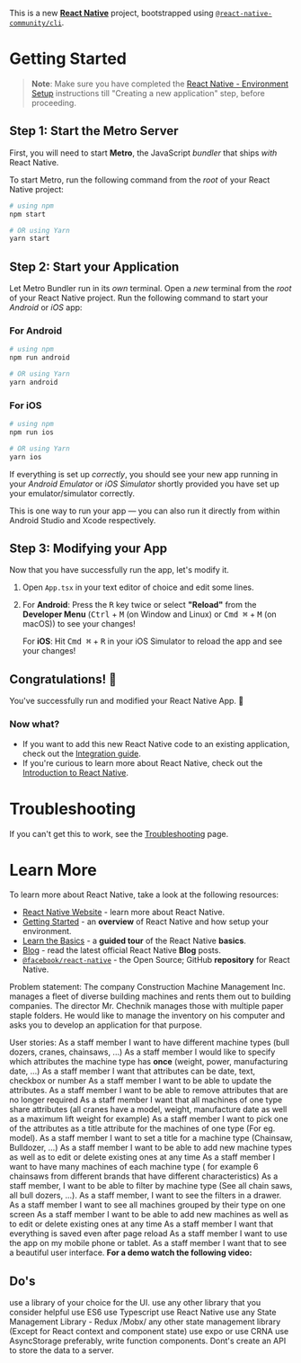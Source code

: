 This is a new [**React Native**](https://reactnative.dev) project, bootstrapped using [`@react-native-community/cli`](https://github.com/react-native-community/cli).

# Getting Started

> **Note**: Make sure you have completed the [React Native - Environment Setup](https://reactnative.dev/docs/environment-setup) instructions till "Creating a new application" step, before proceeding.

## Step 1: Start the Metro Server

First, you will need to start **Metro**, the JavaScript _bundler_ that ships _with_ React Native.

To start Metro, run the following command from the _root_ of your React Native project:

```bash
# using npm
npm start

# OR using Yarn
yarn start
```

## Step 2: Start your Application

Let Metro Bundler run in its _own_ terminal. Open a _new_ terminal from the _root_ of your React Native project. Run the following command to start your _Android_ or _iOS_ app:

### For Android

```bash
# using npm
npm run android

# OR using Yarn
yarn android
```

### For iOS

```bash
# using npm
npm run ios

# OR using Yarn
yarn ios
```

If everything is set up _correctly_, you should see your new app running in your _Android Emulator_ or _iOS Simulator_ shortly provided you have set up your emulator/simulator correctly.

This is one way to run your app — you can also run it directly from within Android Studio and Xcode respectively.

## Step 3: Modifying your App

Now that you have successfully run the app, let's modify it.

1. Open `App.tsx` in your text editor of choice and edit some lines.
2. For **Android**: Press the <kbd>R</kbd> key twice or select **"Reload"** from the **Developer Menu** (<kbd>Ctrl</kbd> + <kbd>M</kbd> (on Window and Linux) or <kbd>Cmd ⌘</kbd> + <kbd>M</kbd> (on macOS)) to see your changes!

   For **iOS**: Hit <kbd>Cmd ⌘</kbd> + <kbd>R</kbd> in your iOS Simulator to reload the app and see your changes!

## Congratulations! :tada:

You've successfully run and modified your React Native App. :partying_face:

### Now what?

- If you want to add this new React Native code to an existing application, check out the [Integration guide](https://reactnative.dev/docs/integration-with-existing-apps).
- If you're curious to learn more about React Native, check out the [Introduction to React Native](https://reactnative.dev/docs/getting-started).

# Troubleshooting

If you can't get this to work, see the [Troubleshooting](https://reactnative.dev/docs/troubleshooting) page.

# Learn More

To learn more about React Native, take a look at the following resources:

- [React Native Website](https://reactnative.dev) - learn more about React Native.
- [Getting Started](https://reactnative.dev/docs/environment-setup) - an **overview** of React Native and how setup your environment.
- [Learn the Basics](https://reactnative.dev/docs/getting-started) - a **guided tour** of the React Native **basics**.
- [Blog](https://reactnative.dev/blog) - read the latest official React Native **Blog** posts.
- [`@facebook/react-native`](https://github.com/facebook/react-native) - the Open Source; GitHub **repository** for React Native.

Problem statement:
The company Construction Machine Management Inc. manages a fleet of diverse building machines and rents them out to building companies. The director Mr. Chechnik manages those with multiple paper staple folders. He would like to manage the inventory on his computer and asks you to develop an application for that purpose.

User stories:
As a staff member I want to have different machine types (bull dozers, cranes, chainsaws, ...)
As a staff member I would like to specify which attributes the machine type has **once** (weight, power, manufacturing date, ...)
As a staff member I want that attributes can be date, text, checkbox or number
As a staff member I want to be able to update the attributes.
As a staff member I want to be able to remove attributes that are no longer required
As a staff member I want that all machines of one type share attributes (all cranes have a model, weight, manufacture date as well as a maximum lift weight for example)
As a staff member I want to pick one of the attributes as a title attribute for the machines of one type (For eg. model).
As a staff member I want to set a title for a machine type (Chainsaw, Bulldozer, ...)
As a staff member I want to be able to add new machine types as well as to edit or delete existing ones at any time
As a staff member I want to have many machines of each machine type ( for example 6 chainsaws from different brands that have different characteristics)
As a staff member, I want to be able to filter by machine type (See all chain saws, all bull dozers, ...).
As a staff member, I want to see the filters in a drawer.
As a staff member I want to see all machines grouped by their type on one screen
As a staff member I want to be able to add new machines as well as to edit or delete existing ones at any time
As a staff member I want that everything is saved even after page reload
As a staff member I want to use the app on my mobile phone or tablet.
As a staff member I want that to see a beautiful user interface.
**For a demo watch the following video:**

## Do's

use a library of your choice for the UI.
use any other library that you consider helpful
use ES6
use Typescript
use React Native
use any State Management Library - Redux /Mobx/ any other state management library (Except for React context and component state)
use expo or
use CRNA
use AsyncStorage
preferably, write function components.
Dont's
create an API to store the data to a server.
